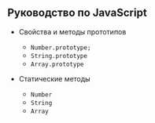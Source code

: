 ## Руководство по JavaScript
* Свойства и методы прототипов
	* `Number.prototype;`
	* `String.prototype`
	* `Array.prototype`


* Статические методы
	* `Number`
	* `String`
	* `Array`
